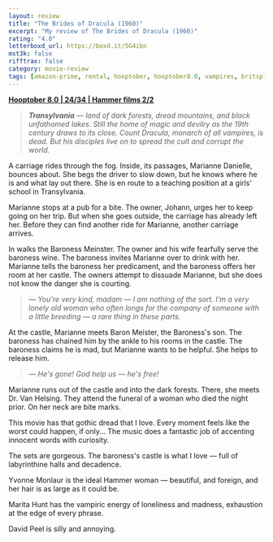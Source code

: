```yaml
---
layout: review
title: "The Brides of Dracula (1960)"
excerpt: "My review of The Brides of Dracula (1960)"
rating: "4.0"
letterboxd_url: https://boxd.it/5G4ibn
mst3k: false
rifftrax: false
category: movie-review
tags: [amazon-prime, rental, hooptober, hooptober8.0, vampires, britsploitation, gothic-horror]
---
```


<b><a href="https://boxd.it/pOvfW/detail" target="_blank" rel="noopener">Hooptober 8.0 | 24/34 | Hammer films 2/2</a></b>

<blockquote><i><b>Transylvania</b> — land of dark forests, dread mountains, and black unfathomed lakes. Still the home of magic and devilry as the 19th century draws to its close. Count Dracula, monarch of all vampires, is dead. But his disciples live on to spread the cult and corrupt the world.</i></blockquote>A carriage rides through the fog. Inside, its passages, Marianne Danielle, bounces about. She begs the driver to slow down, but he knows where he is and what lay out there. She is en route to a teaching position at a girls' school in Transylvania.

Marianne stops at a pub for a bite. The owner, Johann, urges her to keep going on her trip. But when she goes outside, the carriage has already left her. Before they can find another ride for Marianne, another carriage arrives.

In walks the Baroness Meinster. The owner and his wife fearfully serve the baroness wine. The baroness invites Marianne over to drink with her. Marianne tells the baroness her predicament, and the baroness offers her room at her castle. The owners attempt to dissuade Marianne, but she does not know the danger she is courting.

<blockquote><i>— You're very kind, madam
</i><i>— I am nothing of the sort. I'm a very lonely old woman who often longs for the company of someone with a little breeding — a rare thing in these parts.</i></blockquote>At the castle, Marianne meets Baron Meister, the Baroness's son. The baroness has chained him by the ankle to his rooms in the castle. The baroness claims he is mad, but Marianne wants to be helpful. She helps to release him.

<blockquote><i>— He's gone! God help us — he's free!</i></blockquote>Marianne runs out of the castle and into the dark forests. There, she meets Dr. Van Helsing. They attend the funeral of a woman who died the night prior. On her neck are bite marks.

This movie has that gothic dread that I love. Every moment feels like the worst could happen, if only... The music does a fantastic job of accenting innocent words with curiosity.

The sets are gorgeous. The baroness's castle is what I love — full of labyrinthine halls and decadence.

Yvonne Monlaur is the ideal Hammer woman — beautiful, and foreign, and her hair is as large as it could be.

Marita Hunt has the vampiric energy of loneliness and madness, exhaustion at the edge of every phrase.

David Peel is silly and annoying.
